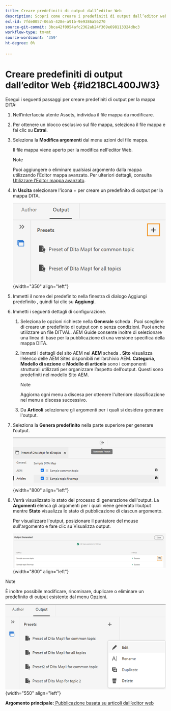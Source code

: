 ```yaml
---
title: Creare predefiniti di output dall’editor Web
description: Scopri come creare i predefiniti di output dall’editor web
exl-id: 7fde0057-06a5-428e-a91b-9e9386a56270
source-git-commit: 3bca42f0954afc2362ab24f369e698113324dbc3
workflow-type: tm+mt
source-wordcount: '359'
ht-degree: 0%

---
```


# Creare predefiniti di output dall’editor Web {#id218CL400JW3}

Esegui i seguenti passaggi per creare predefiniti di output per la mappa DITA:

1. Nell’interfaccia utente Assets, individua il file mappa da modificare.

1. Per ottenere un blocco esclusivo sul file mappa, seleziona il file mappa e fai clic su **Estrai**.

1. Seleziona la **Modifica argomenti** dal menu azioni del file mappa.

   Il file mappa viene aperto per la modifica nell&#39;editor Web.

   >[!NOTE]
   >
   > Puoi aggiungere o eliminare qualsiasi argomento dalla mappa utilizzando l’Editor mappa avanzato. Per ulteriori dettagli, consulta [Utilizzare l’Editor mappa avanzato](map-editor-advanced-map-editor.md#).

1. In **Uscita** selezionare l&#39;icona + per creare un predefinito di output per la mappa DITA.

   ![](images/output-tab-preset_cs.png){width="350" align="left"}

1. Immetti il nome del predefinito nella finestra di dialogo Aggiungi predefinito , quindi fai clic su **Aggiungi**.

1. Immetti i seguenti dettagli di configurazione.

   1. Seleziona le opzioni richieste nella **Generale** scheda . Puoi scegliere di creare un predefinito di output con o senza condizioni. Puoi anche utilizzare un file DITVAL. AEM Guide consente inoltre di selezionare una linea di base per la pubblicazione di una versione specifica della mappa DITA.
   1. Immetti i dettagli del sito AEM nel **AEM** scheda . **Sito** visualizza l’elenco delle AEM Sites disponibili nell’archivio AEM. **Categoria**, **Modello di sezione** e **Modello di articolo** sono i componenti strutturali utilizzati per organizzare l’aspetto dell’output. Questi sono predefiniti nel modello Sito AEM.

      >[!NOTE]
      >
      > Aggiorna ogni menu a discesa per ottenere l&#39;ulteriore classificazione nel menu a discesa successivo.

   1. Da **Articoli** selezionare gli argomenti per i quali si desidera generare l&#39;output.
1. Seleziona la **Genera predefinito** nella parte superiore per generare l’output.

   ![](images/add-preset-articles-tab_cs.png){width="800" align="left"}

1. Verrà visualizzato lo stato del processo di generazione dell&#39;output. La **Argomenti** elenca gli argomenti per i quali viene generato l’output mentre **Stato** visualizza lo stato di pubblicazione di ciascun argomento.

   Per visualizzare l&#39;output, posizionare il puntatore del mouse sull&#39;argomento e fare clic su Visualizza output.

   ![](images/add-preset-output-generated_cs.png){width="800" align="left"}


>[!NOTE]
>
> È inoltre possibile modificare, rinominare, duplicare o eliminare un predefinito di output esistente dal menu Opzioni.

![](images/edit-preset_cs.png){width="550" align="left"}

**Argomento principale:**[ Pubblicazione basata su articoli dall’editor web](web-editor-article-publishing.md)
